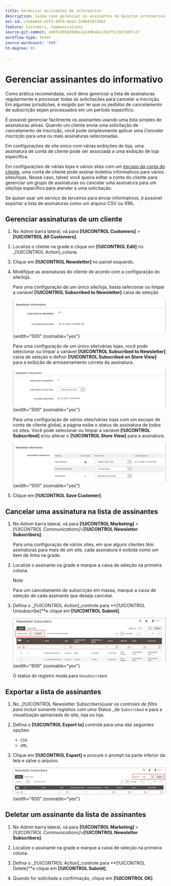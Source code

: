 ```yaml
---
title: Gerenciar assinantes do informativo
description: Saiba como gerenciar os assinantes do boletim informativo usando uma lista simples de assinaturas ativas.
exl-id: c7e8e642-e3fd-4979-9ea3-2d96839730b2
feature: Customers, Communications
source-git-commit: eb0fe395020dbe2e2496aba13d2f5c2bf2d0fc27
workflow-type: tm+mt
source-wordcount: '499'
ht-degree: 0%

---
```


# Gerenciar assinantes do informativo

Como prática recomendada, você deve gerenciar a lista de assinaturas regularmente e processar todas as solicitações para cancelar a inscrição. Em algumas jurisdições, é exigido por lei que os pedidos de cancelamento de subscrição sejam processados em um período específico.

É possível gerenciar facilmente os assinantes usando uma lista simples de assinaturas ativas. Quando um cliente envia uma solicitação de cancelamento de inscrição, você pode simplesmente aplicar uma _Cancelar inscrição_ para uma ou mais assinaturas selecionadas.

Em configurações de site único com várias exibições de loja, uma assinatura de conta de cliente pode ser associada a uma exibição de loja específica.

Em configurações de várias lojas e vários sites com um [escopo da conta do cliente](../customers/customer-account-scope.md), uma conta de cliente pode assinar boletins informativos para vários sites/lojas. Nesse caso, talvez você queira editar a conta do cliente para gerenciar um grupo de assinaturas ou cancelar uma assinatura para um site/loja específico para atender a uma solicitação.

Se quiser usar um serviço de terceiros para enviar informativos, é possível exportar a lista de assinaturas como um arquivo CSV ou XML.

## Gerenciar assinaturas de um cliente

1. No _Admin_ barra lateral, vá para **[!UICONTROL Customers]** > **[!UICONTROL All Customers]**.

1. Localize o cliente na grade e clique em **[!UICONTROL Edit]** no _[!UICONTROL Action]_coluna.

1. Clique em **[!UICONTROL Newsletter]** no painel esquerdo.

1. Modifique as assinaturas do cliente de acordo com a configuração do site/loja.

   Para uma configuração de um único site/loja, basta selecionar ou limpar a variável **[!UICONTROL Subscribed to Newsletter]** caixa de seleção

   ![Caixa de seleção de subscrição de boletim informativo de cliente de loja única](./assets/newsletter-customer-single-store.png){width="500" zoomable="yes"}

   Para uma configuração de um único site/várias lojas, você pode selecionar ou limpar a variável **[!UICONTROL Subscribed to Newsletter]** caixa de seleção e definir **[!UICONTROL Subscribed on Store View]** para a exibição de armazenamento correta da assinatura.

   ![Caixa de seleção de subscrição de boletim informativo de cliente de várias lojas e seletor de visualização de loja](./assets/newsletter-customer-multi-store.png){width="500" zoomable="yes"}

   Para uma configuração de vários sites/várias lojas com um escopo de conta de cliente global, a página exibe o status de assinatura de todos os sites. Você pode selecionar ou limpar a variável **[!UICONTROL Subscribed]** e/ou alterar o **[!UICONTROL Store View]** para a assinatura.

   ![Caixas de seleção de subscrição de boletim informativo de cliente de vários sites e seletores de visualização de loja](./assets/newsletter-customer-multi-site.png){width="500" zoomable="yes"}

1. Clique em **[!UICONTROL Save Customer]**.

## Cancelar uma assinatura na lista de assinantes

1. No _Admin_ barra lateral, vá para **[!UICONTROL Marketing]** > _[!UICONTROL Communications]_>**[!UICONTROL Newsletter Subscribers]**.

   Para uma configuração de vários sites, em que alguns clientes têm assinaturas para mais de um site, cada assinatura é exibida como um item de linha na grade.

1. Localize o assinante na grade e marque a caixa de seleção na primeira coluna.

   >[!NOTE]
   >
   >Para um cancelamento de subscrição em massa, marque a caixa de seleção de cada assinante que deseja cancelar.

1. Defina o _[!UICONTROL Action]_controle para **[!UICONTROL Unsubscribe]**e clique em **[!UICONTROL Submit]**.

   ![Cancelar assinatura do informativo](./assets/newsletter-unsubscribe.png){width="600" zoomable="yes"}

   O status do registro muda para `Unsubscribed`.

## Exportar a lista de assinantes

1. No _[!UICONTROL Newsletter Subscribers]_usar os controles de filtro para incluir somente registros com uma_ Status _de `Subscribed` e para a visualização apropriada do site, loja ou loja.

1. Defina o **[!UICONTROL Export to]** controle para uma das seguintes opções:

   - `CSV`
   - `XML`

1. Clique em **[!UICONTROL Export]** e procure o prompt na parte inferior da tela e salve o arquivo.

   ![Exportar assinantes do informativo](./assets/newsletter-subscribers-export.png){width="600" zoomable="yes"}

## Deletar um assinante da lista de assinantes

1. No _Admin_ barra lateral, vá para **[!UICONTROL Marketing]** > _[!UICONTROL Communications]_>**[!UICONTROL Newsletter Subscribers]**.

1. Localize o assinante na grade e marque a caixa de seleção na primeira coluna.

1. Defina o _[!UICONTROL Action]_controle para **[!UICONTROL Delete]**e clique em **[!UICONTROL Submit]**.

1. Quando for solicitada a confirmação, clique em **[!UICONTROL OK]**.
